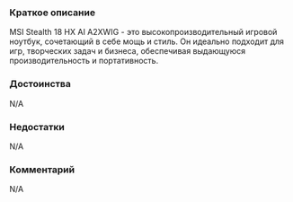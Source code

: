 ### **Краткое описание**
MSI Stealth 18 HX AI A2XWIG - это высокопроизводительный игровой ноутбук, сочетающий в себе мощь и стиль. Он идеально подходит для игр, творческих задач и бизнеса, обеспечивая выдающуюся производительность и портативность.

### **Достоинства**
N/A

### **Недостатки**
N/A

### **Комментарий**
N/A
